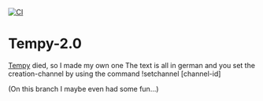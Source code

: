 [![CI](https://github.com/HyperTNTClown/Tempy-2.0/actions/workflows/gradle.yml/badge.svg)](https://github.com/HyperTNTClown/Tempy-2.0/actions/workflows/gradle.yml)
# Tempy-2.0
[Tempy](https://tempybot.me) died, so I made my own one
The text is all in german and you set the creation-channel by using the command !setchannel \[channel-id\]

(On this branch I maybe even had some fun...)
